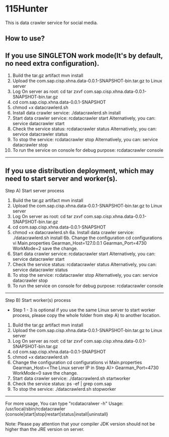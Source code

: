 # 115Hunter
This is data crawler service for social media.

How to use?
-------------------------------------------------------------------------------
If you use SINGLETON work mode(It's by default, no need extra configuration).
-------------------------------------------------------------------------------
1. Build the tar.gz artifact 
   mvn install
2. Upload the com.sap.cisp.xhna.data-0.0.1-SNAPSHOT-bin.tar.gz  to Linux server
3. Log On server as root:
       cd <Your path>
       tar zxvf  com.sap.cisp.xhna.data-0.0.1-SNAPSHOT-bin.tar.gz
4.  cd com.sap.cisp.xhna.data-0.0.1-SNAPSHOT
5.  chmod +x datacrawlerd.sh
6.  Install data crawler service:
       ./datacrawlerd.sh install
7.  Start data crawler service:
       rcdatacrawler start
    Alternatively, you can:
       service datacrawler start
8. Check the service status:
       rcdatacrawler status
    Alternatively, you can:
       service datacrawler status
9. To stop the service:
        rcdatacrawler stop
    Alternatively, you can:
       service datacrawler stop
10. To run the service on console for debug purpose:
       rcdatacrawler console
       
       
-------------------------------------------------------------------------------
If you use distribution deployment, which may need to start server and worker(s).
-------------------------------------------------------------------------------
Step A) Start server process
1. Build the tar.gz artifact 
   mvn install
2. Upload the com.sap.cisp.xhna.data-0.0.1-SNAPSHOT-bin.tar.gz  to Linux server
3. Log On server as root:
       cd <Your path>
       tar zxvf  com.sap.cisp.xhna.data-0.0.1-SNAPSHOT-bin.tar.gz
4.  cd com.sap.cisp.xhna.data-0.0.1-SNAPSHOT
5.  chmod +x datacrawlerd.sh
6a. Install data crawler service:
       ./datacrawlerd.sh install
6b. Change the configuration
    cd configurations
    vi Main.properties
      Gearman_Host=127.0.0.1
      Gearman_Port=4730
      WorkMode=2
    save the change.  
7.  Start data crawler service:
       rcdatacrawler start
    Alternatively, you can:
       service datacrawler start
8. Check the service status:
       rcdatacrawler status
    Alternatively, you can:
       service datacrawler status
9. To stop the service:
        rcdatacrawler stop
    Alternatively, you can:
       service datacrawler stop
10. To run the service on console for debug purpose:
       rcdatacrawler console
--------------------------------------------------------------------------------      
Step B) Start worker(s) process
* Step 1 - 3 is optional if you use the same Linux server to start worker process, 
  please copy the whole folder from step A) to another location.

1. Build the tar.gz artifact 
   mvn install
2. Upload the com.sap.cisp.xhna.data-0.0.1-SNAPSHOT-bin.tar.gz  to Linux server
3. Log On server as root:
       cd <Your path>
       tar zxvf  com.sap.cisp.xhna.data-0.0.1-SNAPSHOT-bin.tar.gz
4.  cd com.sap.cisp.xhna.data-0.0.1-SNAPSHOT
5.  chmod +x datacrawlerd.sh
6.  Change the configuration
    cd configurations
    vi Main.properties
      Gearman_Host=<The Linux server IP in Step A)>
      Gearman_Port=4730
      WorkMode=0
    save the change.  
7.  Start data crawler service:
       ./datacrawlerd.sh startworker
8. Check the service status:
      ps -ef | grep com.sap
9. To stop the service:
       ./datacrawlerd.sh stopworker
----------------------------------------------------------------------------------

For more usage, You can type "rcdatacralwer -h"
Usage: /usr/local/sbin/rcdatacrawler {console|start|stop|restart|status|install|uninstall}

Note:
Please pay attention that your compiler JDK version should not be higher than the JRE version on server.
